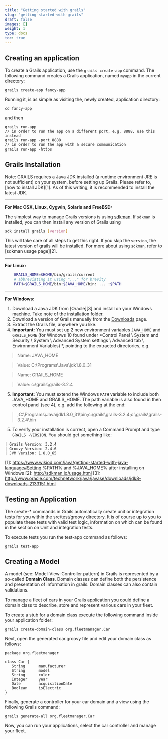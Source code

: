 ```yaml
---
title: "Getting started with grails"
slug: "getting-started-with-grails"
draft: false
images: []
weight: 1
type: docs
toc: true
---
```


## Creating an application
To create a Grails application, use the `grails create-app` command. The following command creates a Grails application, named `myapp` in the current directory:

    grails create-app fancy-app

Running it, is as simple as visiting the, newly created, application directory:

    cd fancy-app

and then

    grails run-app 
    // in order to run the app on a different port, e.g. 8888, use this instead
    grails run-app -port 8888
    // in order to run the app with a secure communication
    grails run-app -https

## Grails Installation
Note: GRAILS requires a Java JDK installed (a runtime environment JRE is not sufficient) on your system, before setting up Grails. Please refer to, [how to install JDK][1]. As of this writing, it is recommended to install the latest JDK.

----
**For Mac OSX, Linux, Cygwin, Solaris and FreeBSD:**

The simplest way to manage Grails versions is using [sdkman](http://sdkman.io).
If `sdkman` is installed, you can then install any version of Grails using

```bash
sdk install grails [version]
```

This will take care of all steps to get this right. If you skip the `version`, the latest version of grails will be installed. For more about using `sdkman`, refer to [sdkman usage page][2].

----
**For Linux:**

```bash
    GRAILS_HOME=$HOME/bin/grails/current
    # abbreviating it using "..." for brevity
    PATH=$GRAILS_HOME/bin:$JAVA_HOME/bin: ... :$PATH
```

----
**For Windows:**

 1. Download a Java JDK from [Oracle][3] and install on your Windows machine. Take note of the installation folder.
 2. Download a version of Grails manually from the [Downloads](https://grails.org/download.html) page.
 3. Extract the Grails file, anywhere you like. 
 4. **Important:** You must set up 2 new environment variables `JAVA_HOME` and `GRAILS_HOME` (for Windows 10 found under *Control Panel \ System and Security \ System \ Advanced System settings \ Advanced tab \ Environment Variables) *, pointing to the extracted directories, e.g.
> Name: JAVA_HOME

> Value: C:\Programs\Java\jdk1.8.0_31

> Name: GRAILS_HOME

> Value: c:\grails\grails-3.2.4

 5. **Important:** You must extend the Windows `PATH` variable to include both JAVA_HOME and GRAILS_HOME. The path variable is also found in then control panel (see 4), e.g. add the following at the end:
> ;C:\Programs\Java\jdk1.8.0_31\bin;c:\grails\grails-3.2.4;c:\grails\grails-3.2.4\bin

 5. To verify your installation is correct, open a Command Prompt and type `GRAILS -VERSION`. You should get something like:
```
| Grails Version: 3.2.4
| Groovy Version: 2.4.6
| JVM Version: 1.8.0_65
```

  [1]: https://www.wikiod.com/java/getting-started-with-java-language#Setting %PATH% and %JAVA_HOME% after installing on Windows
  [2]: http://sdkman.io/usage.html
  [3]: http://www.oracle.com/technetwork/java/javase/downloads/jdk8-downloads-2133151.html

## Testing an Application
The create-* commands in Grails automatically create unit or integration tests for you within the src/test/groovy directory. It is of course up to you to populate these tests with valid test logic, information on which can be found in the section on Unit and integration tests.

To execute tests you run the test-app command as follows:

    grails test-app

## Creating a Model
A model (see: Model-View-Controller pattern) in Grails is represented by a so-called **Domain Class**. Domain classes can define both the persistence and presentation of information in grails. Domain classes can also contain validations.

To manage a fleet of cars in your Grails application you could define a domain class to describe, store and represent various cars in your fleet.

To create a stub for a domain class execute the following command inside your application folder:

    grails create-domain-class org.fleetmanager.Car

Next, open the generated car.groovy file and edit your domain class as follows:

    package org.fleetmanager

    class Car {
       String      manufacturer
       String      model
       String      color
       Integer     year
       Date        acquisitionDate
       Boolean     isElectric
    }

Finally, generate a controller for your car domain and a view using the following Grails command:

    grails generate-all org.fleetmanager.Car

Now, you can run your applications, select the car controller and manage your fleet.


